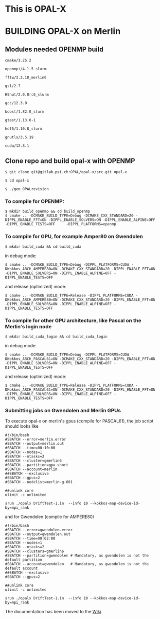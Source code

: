 # This is OPAL-X


# BUILDING OPAL-X on Merlin


## Modules needed OPENMP build

```
cmake/3.25.2

openmpi/4.1.5_slurm

fftw/3.3.10_merlin6    

gsl/2.7                

H5hut/2.0.0rc6_slurm

gcc/12.3.0             

boost/1.82.0_slurm     

gtest/1.13.0-1         

hdf5/1.10.8_slurm     

gnutls/3.5.19

cuda/12.8.1
```



## Clone repo and build opal-x with OPENMP 

```
$ git clone git@gitlab.psi.ch:OPAL/opal-x/src.git opal-x

$ cd opal-x

$ ./gen_OPALrevision
```


### To compile for OPENMP:
```
$ mkdir build_openmp && cd build_openmp
$ cmake .. -DCMAKE_BUILD_TYPE=Debug -DCMAKE_CXX_STANDARD=20 -DIPPL_ENABLE_FFT=ON -DIPPL_ENABLE_SOLVERS=ON -DIPPL_ENABLE_ALPINE=OFF -DIPPL_ENABLE_TESTS=OFF     -DIPPL_PLATFORMS=openmp
```


### To compile for GPU, for example Amper80 on Gwendolen
```
$ mkdir build_cuda && cd build_cuda
```

in debug mode:

```
$ cmake .. -DCMAKE_BUILD_TYPE=Debug -DIPPL_PLATFORMS=CUDA -DKokkos_ARCH_AMPERE80=ON -DCMAKE_CXX_STANDARD=20 -DIPPL_ENABLE_FFT=ON  -DIPPL_ENABLE_SOLVERS=ON -DIPPL_ENABLE_ALPINE=OFF -DIPPL_ENABLE_TESTS=OFF
```

and release (optimized) mode:
```
$ cmake .. -DCMAKE_BUILD_TYPE=Release -DIPPL_PLATFORMS=CUDA -DKokkos_ARCH_AMPERE80=ON -DCMAKE_CXX_STANDARD=20 -DIPPL_ENABLE_FFT=ON  -DIPPL_ENABLE_SOLVERS=ON -DIPPL_ENABLE_ALPINE=OFF -DIPPL_ENABLE_TESTS=OFF
```

### To compile for other GPU architecture, like Pascal on the Merlin's login node
```
$ mkdir build_cuda_login && cd build_cuda_login
```

in debug mode:

```
$ cmake .. -DCMAKE_BUILD_TYPE=Debug -DIPPL_PLATFORMS=CUDA -DKokkos_ARCH_PASCAL61=ON -DCMAKE_CXX_STANDARD=20 -DIPPL_ENABLE_FFT=ON  -DIPPL_ENABLE_SOLVERS=ON -DIPPL_ENABLE_ALPINE=OFF -DIPPL_ENABLE_TESTS=OFF
```

and release (optimized) mode:
```
$ cmake .. -DCMAKE_BUILD_TYPE=Release -DIPPL_PLATFORMS=CUDA -DKokkos_ARCH_PASCAL61=ON -DCMAKE_CXX_STANDARD=20 -DIPPL_ENABLE_FFT=ON  -DIPPL_ENABLE_SOLVERS=ON -DIPPL_ENABLE_ALPINE=OFF -DIPPL_ENABLE_TESTS=OFF
```

### Submitting jobs on Gwendolen and Merlin GPUs
To execute opal-x on merlin's gpus (compile for PASCAL61), the job script should looks like
```
#!/bin/bash
#SBATCH --error=merlin.error
#SBATCH --output=merlin.out
#SBATCH --time=00:10:00
#SBATCH --nodes=1
#SBATCH --ntasks=2
#SBATCH --cluster=gmerlin6
#SBATCH --partition=gpu-short
#SBATCH --account=merlin
##SBATCH --exclusive
#SBATCH --gpus=2
#SBATCH --nodelist=merlin-g-001

##unlink core
ulimit -c unlimited

srun ./opalx DriftTest-1.in  --info 10 --kokkos-map-device-id-by=mpi_rank
```

and for Gwendolen (compile for AMPERE80)
```
#!/bin/bash
#SBATCH --error=gwendolen.error
#SBATCH --output=gwendolen.out
#SBATCH --time=00:02:00
#SBATCH --nodes=1
#SBATCH --ntasks=2
#SBATCH --clusters=gmerlin6
#SBATCH --partition=gwendolen # Mandatory, as gwendolen is not the default partition
#SBATCH --account=gwendolen   # Mandatory, as gwendolen is not the default account
##SBATCH --exclusive
#SBATCH --gpus=2

##unlink core
ulimit -c unlimited

srun ./opalx DriftTest-1.in  --info 10 --kokkos-map-device-id-by=mpi_rank
```

The documentation has been moved to the [Wiki](https://gitlab.psi.ch/OPAL/src/wikis/home).
